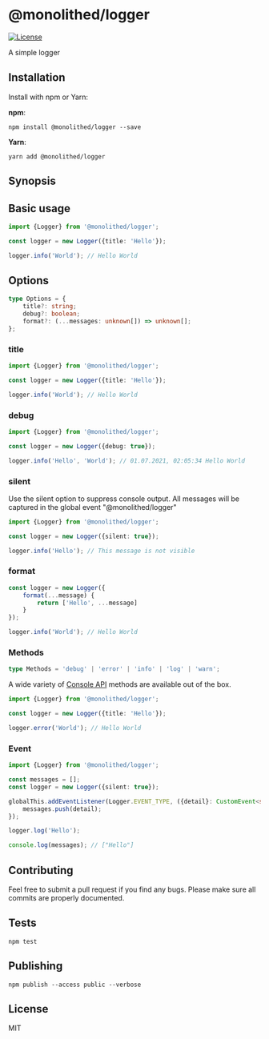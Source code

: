 # @monolithed/logger

[![License](https://img.shields.io/badge/license-MIT-brightgreen.svg)](LICENSE.txt)

A simple logger

## Installation

Install with npm or Yarn:

**npm**:

```
npm install @monolithed/logger --save
```

**Yarn**:

```
yarn add @monolithed/logger
```

## Synopsis

## Basic usage

```typescript
import {Logger} from '@monolithed/logger';

const logger = new Logger({title: 'Hello'});

logger.info('World'); // Hello World
```

## Options

```typescript
type Options = {
    title?: string;
    debug?: boolean;
    format?: (...messages: unknown[]) => unknown[];
};
```

### title 

```typescript
import {Logger} from '@monolithed/logger';

const logger = new Logger({title: 'Hello'});

logger.info('World'); // Hello World
```

### debug 

```typescript
import {Logger} from '@monolithed/logger';

const logger = new Logger({debug: true});

logger.info('Hello', 'World'); // 01.07.2021, 02:05:34 Hello World
```

### silent 

Use the silent option to suppress console output. All messages will be captured in the global event "@monolithed/logger"

```typescript
import {Logger} from '@monolithed/logger';

const logger = new Logger({silent: true});

logger.info('Hello'); // This message is not visible
```

### format 

```typescript
const logger = new Logger({
    format(...message) {
        return ['Hello', ...message]
    }
});

logger.info('World'); // Hello World
```

### Methods

```typescript
type Methods = 'debug' | 'error' | 'info' | 'log' | 'warn';
```

A wide variety of [Console API](https://developer.mozilla.org/en-US/docs/Web/API/Console) methods are available out of the box.

```typescript
import {Logger} from '@monolithed/logger';

const logger = new Logger({title: 'Hello'});

logger.error('World'); // Hello World
```

### Event

```typescript
import {Logger} from '@monolithed/logger';

const messages = [];
const logger = new Logger({silent: true});

globalThis.addEventListener(Logger.EVENT_TYPE, ({detail}: CustomEvent<string[]>) => {
    messages.push(detail);
});

logger.log('Hello');

console.log(messages); // ["Hello"] 
```

## Contributing
   
Feel free to submit a pull request if you find any bugs. 
Please make sure all commits are properly documented.

## Tests

```
npm test
```

## Publishing

```
npm publish --access public --verbose
```

## License

MIT
